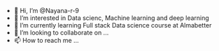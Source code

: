 - 👋 Hi, I’m @Nayana-r-9
- 👀 I’m interested in Data scienc, Machine learning and deep learning 
- 🌱 I’m currently learning Full stack Data science course at Almabetter
- 💞️ I’m looking to collaborate on ...
- 📫 How to reach me ...

<!---
Nayana-r-9/Nayana-r-9 is a ✨ special ✨ repository because its `README.md` (this file) appears on your GitHub profile.
You can click the Preview link to take a look at your changes.
--->
